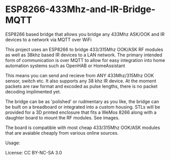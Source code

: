 # ESP8266-433Mhz-and-IR-Bridge-MQTT
ESP8266 based bridge that allows you bridge any 433Mhz ASK/OOK and IR devices to a network via MQTT over WiFi

This project uses an ESP8266 to bridge 433/315Mhz OOK/ASK RF modules as well as 38khz based IR devices to a LAN network.
The primary intended form of communication is over MQTT to allow for easy integration into home automation systems such as OpenHAB or HomeAssistant

This means you can send and recieve from ANY 433Mhz/315Mhz OOK sensor, switch etc.
It also supports any 38 khz IR device. At the moment packets are raw format and excoded as pulse lengths, 
there is no packet decoding implimented yet.

The bridge can be as 'polished' or rudmentary as you like, the bridge can be built on a breadboard or integrated into a custom housing.
STLs will be provided for a 3D printed enclosure that fits a WeMos 8266 along with a daughter board to mount the RF modules. See images.

The board is compatible with most cheap 433/315Mhz OOK/ASK modules that are avaiable cheaply from various online sources. 

Usage:


License: CC BY-NC-SA 3.0